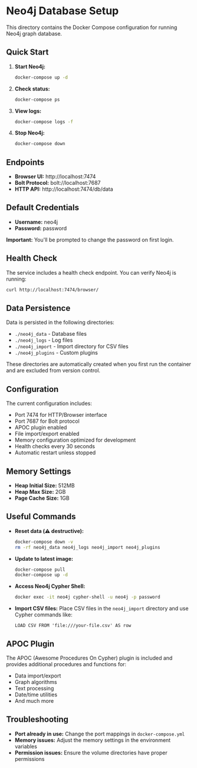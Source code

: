 # Neo4j Database Setup

This directory contains the Docker Compose configuration for running Neo4j graph database.

## Quick Start

1. **Start Neo4j:**
   ```bash
   docker-compose up -d
   ```

2. **Check status:**
   ```bash
   docker-compose ps
   ```

3. **View logs:**
   ```bash
   docker-compose logs -f
   ```

4. **Stop Neo4j:**
   ```bash
   docker-compose down
   ```

## Endpoints

- **Browser UI:** http://localhost:7474
- **Bolt Protocol:** bolt://localhost:7687
- **HTTP API:** http://localhost:7474/db/data

## Default Credentials

- **Username:** neo4j
- **Password:** password

**Important:** You'll be prompted to change the password on first login.

## Health Check

The service includes a health check endpoint. You can verify Neo4j is running:

```bash
curl http://localhost:7474/browser/
```

## Data Persistence

Data is persisted in the following directories:
- `./neo4j_data` - Database files
- `./neo4j_logs` - Log files
- `./neo4j_import` - Import directory for CSV files
- `./neo4j_plugins` - Custom plugins

These directories are automatically created when you first run the container and are excluded from version control.

## Configuration

The current configuration includes:
- Port 7474 for HTTP/Browser interface
- Port 7687 for Bolt protocol
- APOC plugin enabled
- File import/export enabled
- Memory configuration optimized for development
- Health checks every 30 seconds
- Automatic restart unless stopped

## Memory Settings

- **Heap Initial Size:** 512MB
- **Heap Max Size:** 2GB
- **Page Cache Size:** 1GB

## Useful Commands

- **Reset data (⚠️  destructive):**
  ```bash
  docker-compose down -v
  rm -rf neo4j_data neo4j_logs neo4j_import neo4j_plugins
  ```

- **Update to latest image:**
  ```bash
  docker-compose pull
  docker-compose up -d
  ```

- **Access Neo4j Cypher Shell:**
  ```bash
  docker exec -it neo4j cypher-shell -u neo4j -p password
  ```

- **Import CSV files:**
  Place CSV files in the `neo4j_import` directory and use Cypher commands like:
  ```cypher
  LOAD CSV FROM 'file:///your-file.csv' AS row
  ```

## APOC Plugin

The APOC (Awesome Procedures On Cypher) plugin is included and provides additional procedures and functions for:
- Data import/export
- Graph algorithms
- Text processing
- Date/time utilities
- And much more

## Troubleshooting

- **Port already in use:** Change the port mappings in `docker-compose.yml`
- **Memory issues:** Adjust the memory settings in the environment variables
- **Permission issues:** Ensure the volume directories have proper permissions 